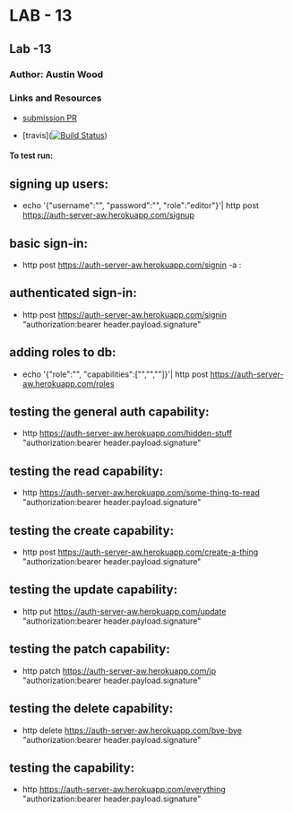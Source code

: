 # LAB - 13

## Lab -13

### Author: Austin Wood

### Links and Resources

* [submission PR](https://github.com/austin-wood-401-advanced-javascript/lab13-auth-server/pull/3) 

* [travis]([![Build Status](https://www.travis-ci.com/austin-wood-401-advanced-javascript/lab13-auth-server.svg?branch=master)](https://www.travis-ci.com/austin-wood-401-advanced-javascript/lab13-auth-server))


#### To test run:
## signing up users: 
* echo '{"username":"<name>", "password":"<password>", "role":"editor"}'| http post https://auth-server-aw.herokuapp.com/signup

## basic sign-in: 
* http post https://auth-server-aw.herokuapp.com/signin -a <name>:<password>

## authenticated sign-in: 
* http post https://auth-server-aw.herokuapp.com/signin "authorization:bearer header.payload.signature"

## adding roles to db: 
* echo '{"role":"<role title>", "capabilities":["<capability>","<capability>","<capability>"]}'| http post https://auth-server-aw.herokuapp.com/roles

## testing the general auth capability:
* http https://auth-server-aw.herokuapp.com/hidden-stuff "authorization:bearer header.payload.signature"

## testing the read capability:
* http https://auth-server-aw.herokuapp.com/some-thing-to-read "authorization:bearer header.payload.signature"

## testing the create capability: 
* http post https://auth-server-aw.herokuapp.com/create-a-thing "authorization:bearer header.payload.signature"

## testing the update capability: 
* http put https://auth-server-aw.herokuapp.com/update "authorization:bearer header.payload.signature"

## testing the patch capability:
* http patch https://auth-server-aw.herokuapp.com/jp "authorization:bearer header.payload.signature"

## testing the delete capability: 
* http delete https://auth-server-aw.herokuapp.com/bye-bye "authorization:bearer header.payload.signature"

## testing the capability:
* http https://auth-server-aw.herokuapp.com/everything "authorization:bearer header.payload.signature"
